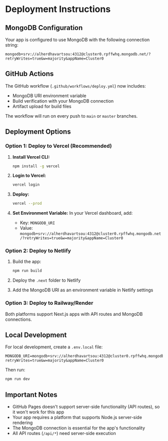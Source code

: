 # Deployment Instructions

## MongoDB Configuration

Your app is configured to use MongoDB with the following connection string:
```
mongodb+srv://alherdhavartsou:4312@cluster0.rpffwhq.mongodb.net/?retryWrites=true&w=majority&appName=Cluster0
```

## GitHub Actions

The GitHub workflow (`.github/workflows/deploy.yml`) now includes:
- MongoDB URI environment variable
- Build verification with your MongoDB connection
- Artifact upload for build files

The workflow will run on every push to `main` or `master` branches.

## Deployment Options

### Option 1: Deploy to Vercel (Recommended)

1. **Install Vercel CLI:**
   ```bash
   npm install -g vercel
   ```

2. **Login to Vercel:**
   ```bash
   vercel login
   ```

3. **Deploy:**
   ```bash
   vercel --prod
   ```

4. **Set Environment Variable:**
   In your Vercel dashboard, add:
   - Key: `MONGODB_URI`
   - Value: `mongodb+srv://alherdhavartsou:4312@cluster0.rpffwhq.mongodb.net/?retryWrites=true&w=majority&appName=Cluster0`

### Option 2: Deploy to Netlify

1. Build the app:
   ```bash
   npm run build
   ```

2. Deploy the `.next` folder to Netlify
3. Add the MongoDB URI as an environment variable in Netlify settings

### Option 3: Deploy to Railway/Render

Both platforms support Next.js apps with API routes and MongoDB connections.

## Local Development

For local development, create a `.env.local` file:
```
MONGODB_URI=mongodb+srv://alherdhavartsou:4312@cluster0.rpffwhq.mongodb.net/?retryWrites=true&w=majority&appName=Cluster0
```

Then run:
```bash
npm run dev
```

## Important Notes

- GitHub Pages doesn't support server-side functionality (API routes), so it won't work for this app
- Your app requires a platform that supports Node.js server-side rendering
- The MongoDB connection is essential for the app's functionality
- All API routes (`/api/*`) need server-side execution





